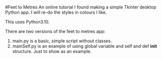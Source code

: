 #Feet to Metres
An online tutorial I found making a simple Tkinter desktop Python app.
I will re-do the styles in colours I like.

This uses Python3.10.

There are two versions of the feet to metres app:

1) main.py is a basic, simple script without classes.
2) mainSelf.py is an example of using global variable and self and def __init__ structure. Just to show as an example.

